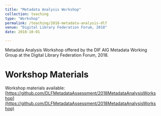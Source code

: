 ```yaml
---
title: "Metadata Analysis Workshop"
collection: teaching
type: "Workshop"
permalink: /teaching/2018-metadata-analysis-dlf
venue: "Digital Library Federation Forum, 2018"
date: 2018-10-01

---
```


Metadata Analysis Workshop offered by the DIF AIG Metadata Working Group at the Digital Library Federation Forum, 2018.

Workshop Materials
======

Workshop materials available: [https://github.com/DLFMetadataAssessment/2018MetadataAnalysisWorkshop](https://github.com/DLFMetadataAssessment/2018MetadataAnalysisWorkshop)
